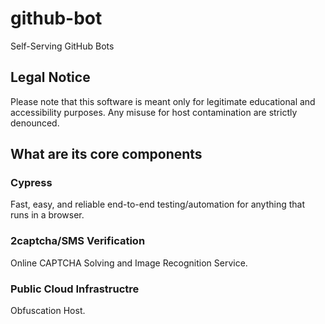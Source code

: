 # github-bot

Self-Serving GitHub Bots

## Legal Notice
Please note that this software is meant only for legitimate educational and accessibility purposes. Any misuse for host contamination are strictly denounced. 

## What are its core components

### Cypress

Fast, easy, and reliable end-to-end testing/automation for anything that runs in a browser.

### 2captcha/SMS Verification

Online CAPTCHA Solving and Image Recognition Service.

### Public Cloud Infrastructre

Obfuscation Host.
